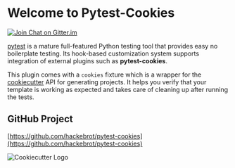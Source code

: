 # Welcome to Pytest-Cookies

[![Join Chat on Gitter.im][gitter_badge]][gitter]

[pytest] is a mature full-featured Python testing tool that provides easy
no boilerplate testing. Its hook-based customization system supports integration
of external plugins such as **pytest-cookies**.

This plugin comes with a ``cookies`` fixture which is a wrapper for the
[cookiecutter] API for generating projects. It helps you verify that your
template is working as expected and takes care of cleaning up after running the
tests.

## GitHub Project

[https://github.com/hackebrot/pytest-cookies](https://github.com/hackebrot/pytest-cookies)

![Cookiecutter Logo](https://raw.github.com/audreyr/cookiecutter/aa309b73bdc974788ba265d843a65bb94c2e608e/cookiecutter_medium.png)

  [gitter_badge]: https://badges.gitter.im/Join%20Chat.svg
  [gitter]: https://gitter.im/hackebrot/pytest-cookies?utm_source=badge&utm_medium=badge&utm_campaign=pr-badge&utm_content=badge
  [travis_badge]: https://travis-ci.org/hackebrot/pytest-cookies.svg?branch=master
  [travis]: https://travis-ci.org/hackebrot/pytest-cookies
  [appveyor_badge]: https://ci.appveyor.com/api/projects/status/github/hackebrot/pytest-cookies?branch=master
  [appveyor]: https://ci.appveyor.com/project/hackebrot/pytest-cookies/branch/master
  [docs_badge]: https://readthedocs.org/projects/pytest-cookies/badge/?version=latest
  [documentation]: http://pytest-cookies.readthedocs.org/en/latest/?badge=latest
  [pytest]: https://github.com/pytest-dev/pytest
  [cookiecutter]: https://github.com/audreyr/cookiecutter
